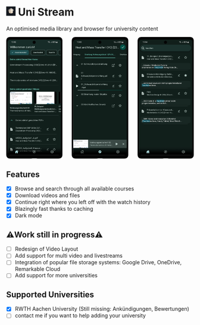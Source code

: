 # <img alt="Logo" src="https://github.com/Equirinya/uni_stream/blob/master/assets/icon/logo.png?raw=true" width="5%"> Uni Stream

An optimised media library and browser for university content

<div style="display:flex;justify-content:space-between;">
<img alt="Screenshot of Home View" src="https://github.com/Equirinya/uni_stream/blob/master/screenshots/Screenshot_Home_framed.png?raw=true" width="30%"> <img alt="Screenshot of Course View" src="https://github.com/Equirinya/uni_stream/blob/master/screenshots/Screenshot_Course_framed.png?raw=true" width="30%"> <img alt="Screenshot of Search View" src="https://github.com/Equirinya/uni_stream/blob/master/screenshots/Screenshot_Search_framed.png?raw=true" width="30%"></div>

## Features
 - [x] Browse and search through all available courses
 - [x] Download videos and files
 - [x] Continue right where you left off with the watch history
 - [x] Blazingly fast thanks to caching
 - [x] Dark mode

##  ⚠️Work still in progress⚠️
 - [ ] Redesign of Video Layout
 - [ ] Add support for multi video and livestreams
 - [ ] Integration of popular file storage systems: Google Drive, OneDrive, Remarkable Cloud
 - [ ] Add support for more universities

## Supported Universities
 - [x] RWTH Aachen University (Still missing: Ankündigungen, Bewertungen)
 - [ ] contact me if you want to help adding your university
